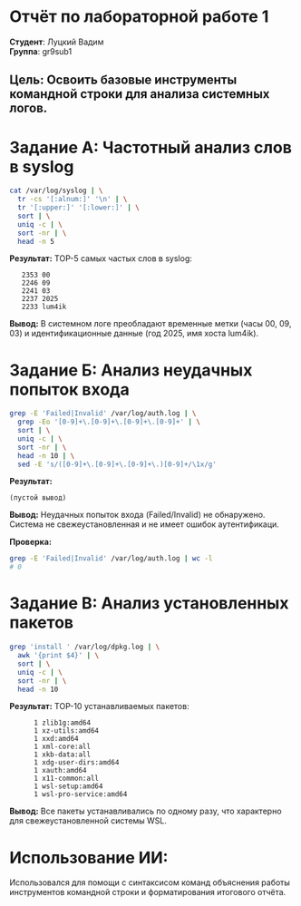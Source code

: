 # Отчёт по лабораторной работе 1

**Студент**: Луцкий Вадим  
**Группа**: gr9sub1  

## Цель: Освоить базовые инструменты командной строки для анализа системных логов.

# Задание А: Частотный анализ слов в syslog

```bash
cat /var/log/syslog | \
  tr -cs '[:alnum:]' '\n' | \
  tr '[:upper:]' '[:lower:]' | \
  sort | \
  uniq -c | \
  sort -nr | \
  head -n 5
```

**Результат:** TOP-5 самых частых слов в syslog:
```
   2353 00
   2246 09
   2241 03
   2237 2025
   2233 lum4ik
```

**Вывод:** В системном логе преобладают временные метки (часы 00, 09, 03) и идентификационные данные (год 2025, имя хоста lum4ik).

# Задание Б: Анализ неудачных попыток входа

```bash
grep -E 'Failed|Invalid' /var/log/auth.log | \
  grep -Eo '[0-9]+\.[0-9]+\.[0-9]+\.[0-9]+' | \
  sort | \
  uniq -c | \
  sort -nr | \
  head -n 10 | \
  sed -E 's/([0-9]+\.[0-9]+\.[0-9]+\.)[0-9]+/\1x/g'
```

**Результат:** 
```
(пустой вывод)
```

**Вывод:** Неудачных попыток входа (Failed/Invalid) не обнаружено. Система не свежеустановленная и не имеет ошибок аутентификаци.

**Проверка:**
```bash
grep -E 'Failed|Invalid' /var/log/auth.log | wc -l
# 0
```

# Задание В: Анализ установленных пакетов

```bash
grep 'install ' /var/log/dpkg.log | \
  awk '{print $4}' | \
  sort | \
  uniq -c | \
  sort -nr | \
  head -n 10
```

**Результат:** TOP-10 устанавливаемых пакетов:
```
      1 zlib1g:amd64
      1 xz-utils:amd64
      1 xxd:amd64
      1 xml-core:all
      1 xkb-data:all
      1 xdg-user-dirs:amd64
      1 xauth:amd64
      1 x11-common:all
      1 wsl-setup:amd64
      1 wsl-pro-service:amd64
```

**Вывод:** Все пакеты устанавливались по одному разу, что характерно для свежеустановленной системы WSL.

# Использование ИИ:
Использовался для помощи с синтаксисом команд объяснения работы инструментов командной строки и форматирования итогового отчёта.
